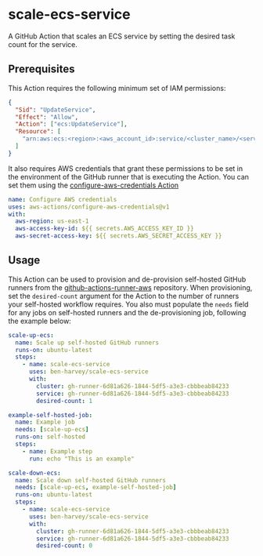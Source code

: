 # scale-ecs-service

A GitHub Action that scales an ECS service by setting the desired task count for the service.

## Prerequisites

This Action requires the following minimum set of IAM permissions:

```json
{
  "Sid": "UpdateService",
  "Effect": "Allow",
  "Action": ["ecs:UpdateService"],
  "Resource": [
    "arn:aws:ecs:<region>:<aws_account_id>:service/<cluster_name>/<service_name>"
  ]
}
```

It also requires AWS credentials that grant these permissions to be set in the environment of the GitHub runner that is executing the Action. You can set them using the [configure-aws-credentials Action](https://github.com/aws-actions/configure-aws-credentials)

```yaml
name: Configure AWS credentials
uses: aws-actions/configure-aws-credentials@v1
with:
  aws-region: us-east-1
  aws-access-key-id: ${{ secrets.AWS_ACCESS_KEY_ID }}
  aws-secret-access-key: ${{ secrets.AWS_SECRET_ACCESS_KEY }}
```

## Usage

This Action can be used to provision and de-provision self-hosted GitHub runners from the [github-actions-runner-aws](https://github.com/CMSgov/github-actions-runner-aws) repository. When provisioning, set the `desired-count` argument for the Action to the number of runners your self-hosted workflow requires. You also must populate the `needs` field for any jobs on self-hosted runners and the de-provisioning job, following the example below:

```yaml
scale-up-ecs:
  name: Scale up self-hosted GitHub runners
  runs-on: ubuntu-latest
  steps:
    - name: scale-ecs-service
      uses: ben-harvey/scale-ecs-service
      with:
        cluster: gh-runner-6d81a626-1844-5df5-a3e3-cbbbeab84233
        service: gh-runner-6d81a626-1844-5df5-a3e3-cbbbeab84233
        desired-count: 1

example-self-hosted-job:
  name: Example job
  needs: [scale-up-ecs]
  runs-on: self-hosted
  steps:
    - name: Example step
      run: echo "This is an example"

scale-down-ecs:
  name: Scale down self-hosted GitHub runners
  needs: [scale-up-ecs, example-self-hosted-job]
  runs-on: ubuntu-latest
  steps:
    - name: scale-ecs-service
      uses: ben-harvey/scale-ecs-service
      with:
        cluster: gh-runner-6d81a626-1844-5df5-a3e3-cbbbeab84233
        service: gh-runner-6d81a626-1844-5df5-a3e3-cbbbeab84233
        desired-count: 0
```
